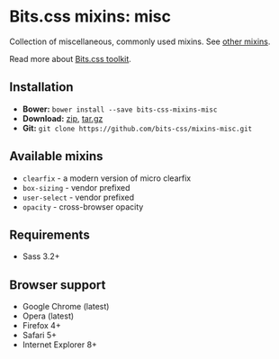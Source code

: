 Bits.css mixins: misc
===========

Collection of miscellaneous, commonly used mixins. See [other mixins](https://github.com/bits-css/mixins).

Read more about [Bits.css toolkit](https://github.com/bits-css/bits.css).

## Installation

* __Bower:__ `bower install --save bits-css-mixins-misc`
* __Download:__ [zip](https://github.com/bits-css/mixins-misc/zipball/master), [tar.gz](https://github.com/bits-css/mixins-misc/tarball/master)
* __Git:__ `git clone https://github.com/bits-css/mixins-misc.git`

## Available mixins

* `clearfix` - a modern version of micro clearfix
* `box-sizing` - vendor prefixed
* `user-select` - vendor prefixed
* `opacity` - cross-browser opacity

## Requirements

* Sass 3.2+

## Browser support

* Google Chrome (latest)
* Opera (latest)
* Firefox 4+
* Safari 5+
* Internet Explorer 8+
